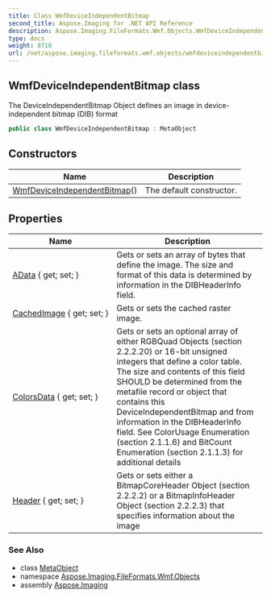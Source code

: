 ```yaml
---
title: Class WmfDeviceIndependentBitmap
second_title: Aspose.Imaging for .NET API Reference
description: Aspose.Imaging.FileFormats.Wmf.Objects.WmfDeviceIndependentBitmap class. The DeviceIndependentBitmap Object defines an image in deviceindependent bitmap DIB format
type: docs
weight: 8710
url: /net/aspose.imaging.fileformats.wmf.objects/wmfdeviceindependentbitmap/
---
```

## WmfDeviceIndependentBitmap class

The DeviceIndependentBitmap Object defines an image in device-independent bitmap (DIB) format

```csharp
public class WmfDeviceIndependentBitmap : MetaObject
```

## Constructors

| Name | Description |
| --- | --- |
| [WmfDeviceIndependentBitmap](wmfdeviceindependentbitmap/)() | The default constructor. |

## Properties

| Name | Description |
| --- | --- |
| [AData](../../aspose.imaging.fileformats.wmf.objects/wmfdeviceindependentbitmap/adata/) { get; set; } | Gets or sets an array of bytes that define the image. The size and format of this data is determined by information in the DIBHeaderInfo field. |
| [CachedImage](../../aspose.imaging.fileformats.wmf.objects/wmfdeviceindependentbitmap/cachedimage/) { get; set; } | Gets or sets the cached raster image. |
| [ColorsData](../../aspose.imaging.fileformats.wmf.objects/wmfdeviceindependentbitmap/colorsdata/) { get; set; } | Gets or sets an optional array of either RGBQuad Objects (section 2.2.2.20) or 16-bit unsigned integers that define a color table. The size and contents of this field SHOULD be determined from the metafile record or object that contains this DeviceIndependentBitmap and from information in the DIBHeaderInfo field. See ColorUsage Enumeration (section 2.1.1.6) and BitCount Enumeration (section 2.1.1.3) for additional details |
| [Header](../../aspose.imaging.fileformats.wmf.objects/wmfdeviceindependentbitmap/header/) { get; set; } | Gets or sets either a BitmapCoreHeader Object (section 2.2.2.2) or a BitmapInfoHeader Object (section 2.2.2.3) that specifies information about the image |

### See Also

* class [MetaObject](../../aspose.imaging.fileformats.emf/metaobject/)
* namespace [Aspose.Imaging.FileFormats.Wmf.Objects](../../aspose.imaging.fileformats.wmf.objects/)
* assembly [Aspose.Imaging](../../)


